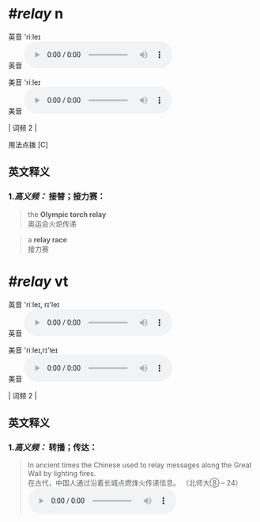 # ***\#relay*** n
英音 'riːleɪ  
英音
<audio src="./media/relay 1-B.aac" controls="controls"></audio>

美音 'riːleɪ  
美音
<audio src="./media/relay.aac" controls="controls"></audio>



| 词频 2 |  

用法点拨  [C]

英文释义
---
### 1.*高义频：* **接替；接力赛：**  

 > the **Olympic torch relay**   
 > 奥运会火炬传递    

 > a **relay race**   
 > 接力赛    


# ***\#relay*** vt
英音 'riːleɪ, rɪ'leɪ  
英音
<audio src="./media/relay-B-1-1.aac" controls="controls"></audio>

美音 'riːleɪ,rɪ'leɪ  
美音
<audio src="./media/relay--.aac" controls="controls"></audio>



| 词频 2 |  

英文释义
---
### 1.*高义频：* **转播；传达：**  

 > In ancient times the Chinese used to relay messages along the Great Wall by lighting fires.  
 > 在古代，中国人通过沿着长城点燃烽火传递信息。  （北师大⑧ – 24）  
<audio src="./media/relay-1.aac" controls="controls"></audio>


